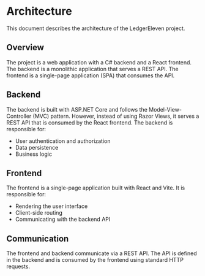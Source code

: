 # Architecture

This document describes the architecture of the LedgerEleven project.

## Overview

The project is a web application with a C# backend and a React frontend. The backend is a monolithic application that serves a REST API. The frontend is a single-page application (SPA) that consumes the API.

## Backend

The backend is built with ASP.NET Core and follows the Model-View-Controller (MVC) pattern. However, instead of using Razor Views, it serves a REST API that is consumed by the React frontend. The backend is responsible for:

*   User authentication and authorization
*   Data persistence
*   Business logic

## Frontend

The frontend is a single-page application built with React and Vite. It is responsible for:

*   Rendering the user interface
*   Client-side routing
*   Communicating with the backend API

## Communication

The frontend and backend communicate via a REST API. The API is defined in the backend and is consumed by the frontend using standard HTTP requests.

